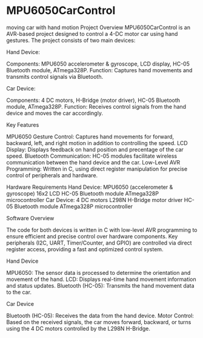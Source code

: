 # MPU6050CarControl
moving car with hand motion
Project Overview
MPU6050CarControl is an AVR-based project designed to control a 4-DC motor car using hand gestures. The project consists of two main devices:

Hand Device:

  Components: MPU6050 accelerometer & gyroscope, LCD display, HC-05 Bluetooth module, ATmega328P.
  Function: Captures hand movements and transmits control signals via Bluetooth.
  
Car Device:

  Components: 4 DC motors, H-Bridge (motor driver), HC-05 Bluetooth module, ATmega328P.
  Function: Receives control signals from the hand device and moves the car accordingly.
  
Key Features

  MPU6050 Gesture Control: Captures hand movements for forward, backward, left, and right motion in addition to controlling the speed.
  LCD Display: Displays feedback on hand position and precentage of the car speed.
  Bluetooth Communication: HC-05 modules facilitate wireless communication between the hand device and the car.
  Low-Level AVR Programming: Written in C, using direct register manipulation for precise control of peripherals and hardware.
  
Hardware Requirements
  Hand Device:
    MPU6050 (accelerometer & gyroscope)
    16x2 LCD
    HC-05 Bluetooth module
    ATmega328P microcontroller
 Car Device:
    4 DC motors
    L298N H-Bridge motor driver
    HC-05 Bluetooth module
    ATmega328P microcontroller
    
Software Overview

The code for both devices is written in C with low-level AVR programming to ensure efficient and precise control over hardware components. Key peripherals (I2C, UART, Timer/Counter, and GPIO) are controlled via direct register access, providing a fast and optimized control system.

Hand Device

MPU6050: The sensor data is processed to determine the orientation and movement of the hand.
LCD: Displays real-time hand movement information and status updates.
Bluetooth (HC-05): Transmits the hand movement data to the car.

Car Device

Bluetooth (HC-05): Receives the data from the hand device.
Motor Control: Based on the received signals, the car moves forward, backward, or turns using the 4 DC motors controlled by the L298N H-Bridge.
